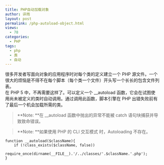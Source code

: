 ```yaml
---
title: PHP自动加载对象
author: 谇雨
layout: post
permalink: /php-autoload-object.html
views:
  - 78
categories:
  - PHP
tags:
  - php
  - 类
  - 自动
---
```

很多开发者写面向对象的应用程序时对每个类的定义建立一个 PHP 源文件。一个很大的烦恼是不得不在每个脚本（每个类一个文件）开头写一个长长的包含文件列表。  
在 PHP 5 中，不再需要这样了。可以定义一个 __autoload 函数，它会在试图使用尚未被定义的类时自动调用。通过调用此函数，脚本引擎在 PHP 出错失败前有了最后一个机会加载所需的类。

> **Note: **在 __autoload 函数中抛出的异常不能被 catch 语句块捕获并导致致命错误。 

> **Note: **如果使用 PHP 的 CLI 交互模式 时，Autoloading 不存在。 

```
function __autoload($className){
	if (!class_exists($className, false))
		require_once(dirname(__FILE__).'/../classes/'.$className.'.php');
}
```